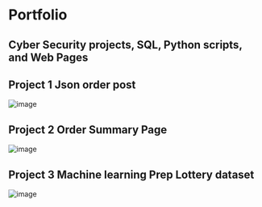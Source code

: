 # Portfolio
##  Cyber Security projects, SQL, Python scripts, and Web Pages


## Project 1 Json order post

![image](https://github.com/user-attachments/assets/d771c87b-56de-4b24-a490-ad2390c7db63)


## Project 2 Order Summary Page

![image](https://github.com/user-attachments/assets/d3c149fc-0050-4862-95c7-9b11d5ad93a6)


## Project 3 Machine learning Prep Lottery dataset

![image](https://github.com/user-attachments/assets/dd12f380-b994-438e-b7b5-e5e717cc9718)
